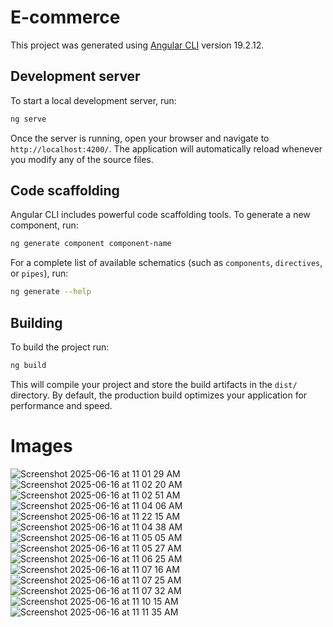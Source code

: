 # E-commerce

This project was generated using [Angular CLI](https://github.com/angular/angular-cli) version 19.2.12.

## Development server

To start a local development server, run:

```bash
ng serve
```

Once the server is running, open your browser and navigate to `http://localhost:4200/`. The application will automatically reload whenever you modify any of the source files.

## Code scaffolding

Angular CLI includes powerful code scaffolding tools. To generate a new component, run:

```bash
ng generate component component-name
```

For a complete list of available schematics (such as `components`, `directives`, or `pipes`), run:

```bash
ng generate --help
```

## Building

To build the project run:

```bash
ng build
```

This will compile your project and store the build artifacts in the `dist/` directory. By default, the production build optimizes your application for performance and speed.

# Images
![Screenshot 2025-06-16 at 11 01 29 AM](https://github.com/user-attachments/assets/cd8d423c-e950-407c-be4e-e23ba14778db)
![Screenshot 2025-06-16 at 11 02 20 AM](https://github.com/user-attachments/assets/63611067-6fc3-4eb7-b375-f1c1625de4a6)
![Screenshot 2025-06-16 at 11 02 51 AM](https://github.com/user-attachments/assets/91dd03a2-c781-45b2-b6d4-20a4c5015448)
![Screenshot 2025-06-16 at 11 04 06 AM](https://github.com/user-attachments/assets/cf9cc558-be21-4f28-a548-3ad19f11e7a6)
![Screenshot 2025-06-16 at 11 22 15 AM](https://github.com/user-attachments/assets/3164f742-fa14-4a0c-b31e-901ce5d31e2d)
![Screenshot 2025-06-16 at 11 04 38 AM](https://github.com/user-attachments/assets/4669387c-9742-4b2b-9897-bddf9b83528f)
![Screenshot 2025-06-16 at 11 05 05 AM](https://github.com/user-attachments/assets/2bd44c84-6169-4127-816d-2be8150322fd)
![Screenshot 2025-06-16 at 11 05 27 AM](https://github.com/user-attachments/assets/41263a98-4fd0-402a-a4d0-852cc3452ed3)
![Screenshot 2025-06-16 at 11 06 25 AM](https://github.com/user-attachments/assets/5e5b8095-9e56-438a-89f8-9764fbe8858b)
![Screenshot 2025-06-16 at 11 07 16 AM](https://github.com/user-attachments/assets/a7a5d76a-490e-435c-b2f1-c5acb4b936f6)
![Screenshot 2025-06-16 at 11 07 25 AM](https://github.com/user-attachments/assets/08f4e55b-d7a8-4abc-8329-33044406e15d)
![Screenshot 2025-06-16 at 11 07 32 AM](https://github.com/user-attachments/assets/28e29df3-b637-42c2-9bf8-ee386e72ecdd)
![Screenshot 2025-06-16 at 11 10 15 AM](https://github.com/user-attachments/assets/1eeb78f8-d2f4-47b9-b8c1-18a22ac3941a)
![Screenshot 2025-06-16 at 11 11 35 AM](https://github.com/user-attachments/assets/0b924336-291f-4e8c-b5cb-98fd9d567b2c)

